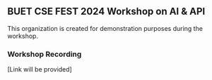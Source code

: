 ## BUET CSE FEST 2024 Workshop on AI & API

This organization is created for demonstration purposes during the workshop.

### Workshop Recording
[Link will be provided]
